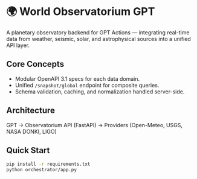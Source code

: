 # 🌍 World Observatorium GPT

A planetary observatory backend for GPT Actions — integrating real-time data from weather, seismic, solar, and astrophysical sources into a unified API layer.

## Core Concepts
- Modular OpenAPI 3.1 specs for each data domain.
- Unified `/snapshot/global` endpoint for composite queries.
- Schema validation, caching, and normalization handled server-side.

## Architecture
GPT → Observatorium API (FastAPI) → Providers (Open-Meteo, USGS, NASA DONKI, LIGO)

## Quick Start
```bash
pip install -r requirements.txt
python orchestrator/app.py
```
